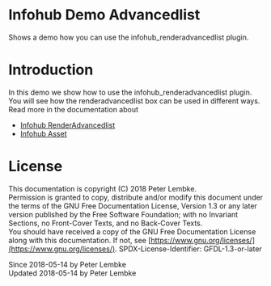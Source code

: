 # Infohub Demo Advancedlist

Shows a demo how you can use the infohub_renderadvancedlist plugin.

# Introduction

In this demo we show how to use the infohub_renderadvancedlist plugin.  
You will see how the renderadvancedlist box can be used in different ways.    
Read more in the documentation about

- [Infohub RenderAdvancedlist](plugin,infohub_renderadvancedlist)
- [Infohub Asset](plugin,infohub_asset)

# License

This documentation is copyright (C) 2018 Peter Lembke.    
Permission is granted to copy, distribute and/or modify this document under the terms of the GNU Free Documentation
License, Version 1.3 or any later version published by the Free Software Foundation; with no Invariant Sections, no
Front-Cover Texts, and no Back-Cover Texts.    
You should have received a copy of the GNU Free Documentation License along with this documentation. If not,
see [https://www.gnu.org/licenses/](https://www.gnu.org/licenses/). SPDX-License-Identifier: GFDL-1.3-or-later

Since 2018-05-14 by Peter Lembke    
Updated 2018-05-14 by Peter Lembke  
